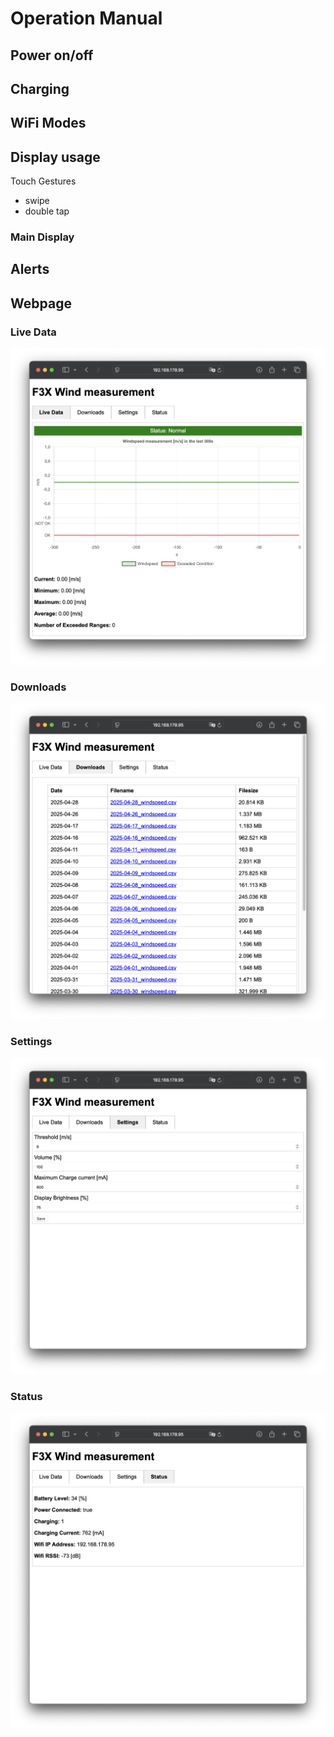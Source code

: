# Operation Manual

## Power on/off

## Charging

## WiFi Modes

## Display usage

Touch Gestures
* swipe
* double tap

### Main Display

## Alerts

## Webpage

### Live Data
![Live Data](images/OperationManual_LiveData.png)
### Downloads
![Downloads](images/OperationManual_Downloads.png)
### Settings
![Settings](images/OperationManual_Settings.png)
### Status
![Status](images/OperationManual_Status.png)
